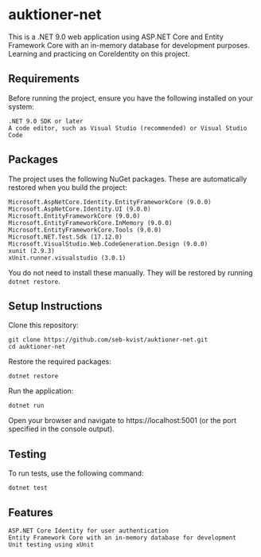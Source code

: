 # auktioner-net
This is a .NET 9.0 web application using ASP.NET Core and Entity Framework Core with an in-memory database for development purposes. Learning and practicing on CoreIdentity on this project.

## Requirements

Before running the project, ensure you have the following installed on your system:

    .NET 9.0 SDK or later
    A code editor, such as Visual Studio (recommended) or Visual Studio Code

## Packages

The project uses the following NuGet packages. These are automatically restored when you build the project:

    Microsoft.AspNetCore.Identity.EntityFrameworkCore (9.0.0)
    Microsoft.AspNetCore.Identity.UI (9.0.0)
    Microsoft.EntityFrameworkCore (9.0.0)
    Microsoft.EntityFrameworkCore.InMemory (9.0.0)
    Microsoft.EntityFrameworkCore.Tools (9.0.0)
    Microsoft.NET.Test.Sdk (17.12.0)
    Microsoft.VisualStudio.Web.CodeGeneration.Design (9.0.0)
    xunit (2.9.3)
    xUnit.runner.visualstudio (3.0.1)

You do not need to install these manually. They will be restored by running `dotnet restore`.

## Setup Instructions

Clone this repository:

    git clone https://github.com/seb-kvist/auktioner-net.git
    cd auktioner-net

Restore the required packages:

    dotnet restore

Run the application:

    dotnet run

Open your browser and navigate to https://localhost:5001 (or the port specified in the console output).

## Testing

To run tests, use the following command:

    dotnet test

## Features

    ASP.NET Core Identity for user authentication
    Entity Framework Core with an in-memory database for development
    Unit testing using xUnit
